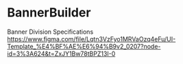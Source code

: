 # BannerBuilder
Banner Division Specifications<br/>
https://www.figma.com/file/Lqtn3VzFyo1MRVaOzq4eFu/UI-Template_%E4%BF%AE%E6%94%B9v2_0207?node-id=3%3A624&t=ZxJY1Bw78tBPZ13I-0
